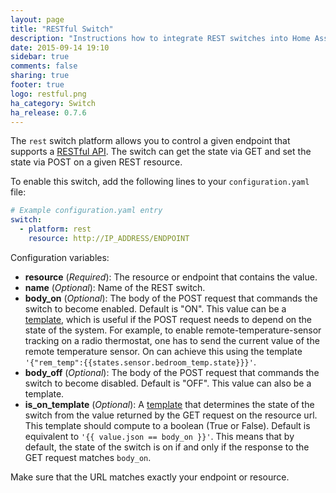 ```yaml
---
layout: page
title: "RESTful Switch"
description: "Instructions how to integrate REST switches into Home Assistant."
date: 2015-09-14 19:10
sidebar: true
comments: false
sharing: true
footer: true
logo: restful.png
ha_category: Switch
ha_release: 0.7.6
---
```



The `rest` switch platform allows you to control a given endpoint that supports a [RESTful API](https://en.wikipedia.org/wiki/Representational_state_transfer). The switch can get the state via GET and set the state via POST on a given REST resource.

To enable this switch, add the following lines to your `configuration.yaml` file:

```yaml
# Example configuration.yaml entry
switch:
  - platform: rest
    resource: http://IP_ADDRESS/ENDPOINT
```

Configuration variables:

- **resource** (*Required*): The resource or endpoint that contains the value.
- **name** (*Optional*): Name of the REST switch.
- **body_on** (*Optional*): The body of the POST request that commands the switch to become enabled. Default is "ON". This value can be a [template](/topics/templating/), which is useful if the POST request needs to depend on the state of the system. For example, to enable remote-temperature-sensor tracking on a radio thermostat, one has to send the current value of the remote temperature sensor. On can achieve this using the template `'{"rem_temp":{{states.sensor.bedroom_temp.state}}}'`.
- **body_off** (*Optional*): The body of the POST request that commands the switch to become disabled. Default is "OFF". This value can also be a template.
- **is_on_template** (*Optional*): A [template](/topics/templating/) that determines the state of the switch from the value returned by the GET request on the resource url. This template should compute to a boolean (True or False). Default is equivalent to `'{{ value.json == body_on }}'`. This means that by default, the state of the switch is on if and only if the response to the GET request matches `body_on`.


<p class='note warning'>
Make sure that the URL matches exactly your endpoint or resource.
</p>

